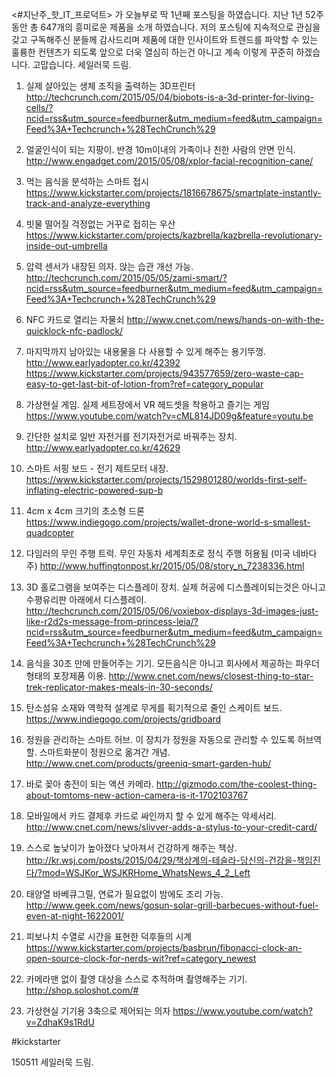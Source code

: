 <#지난주_핫_IT_프로덕트> 가 오늘부로 딱 1년째 포스팅을 하였습니다.
지난 1년 52주 동안 총 647개의 흥미로운 제품을 소개 하였습니다. 
저의 포스팅에 지속적으로 관심을 갖고 구독해주신 분들께 감사드리며
제품에 대한 인사이트와 트렌드를 파악할 수 있는 훌륭한 컨텐츠가 되도록 
앞으로 더욱 열심히 하는건 아니고 계속 이렇게 꾸준히 하겠습니다.
고맙습니다. 세일러묵 드림.

1. 실제 살아있는 생체 조직을 출력하는 3D프린터
http://techcrunch.com/2015/05/04/biobots-is-a-3d-printer-for-living-cells/?ncid=rss&utm_source=feedburner&utm_medium=feed&utm_campaign=Feed%3A+Techcrunch+%28TechCrunch%29

2. 얼굴인식이 되는 지팡이.
반경 10m이내의 가족이나 친한 사람의 안면 인식.
http://www.engadget.com/2015/05/08/xplor-facial-recognition-cane/

3. 먹는 음식을 분석하는 스마트 접시
https://www.kickstarter.com/projects/1816678675/smartplate-instantly-track-and-analyze-everything

4. 빗물 떨어질 걱정없는 거꾸로 접히는 우산
https://www.kickstarter.com/projects/kazbrella/kazbrella-revolutionary-inside-out-umbrella

5. 압력 센서가 내장된 의자. 앉는 습관 개선 가능.
http://techcrunch.com/2015/05/05/zami-smart/?ncid=rss&utm_source=feedburner&utm_medium=feed&utm_campaign=Feed%3A+Techcrunch+%28TechCrunch%29

6. NFC 카드로 열리는 자물쇠
http://www.cnet.com/news/hands-on-with-the-quicklock-nfc-padlock/

7. 마지막까지 남아있는 내용물을 다 사용할 수 있게 해주는 용기뚜껑.
http://www.earlyadopter.co.kr/42392
https://www.kickstarter.com/projects/943577659/zero-waste-cap-easy-to-get-last-bit-of-lotion-from?ref=category_popular

8. 가상현실 게임. 실제 세트장에서 VR 헤드셋을 착용하고 즐기는 게임
https://www.youtube.com/watch?v=cML814JD09g&feature=youtu.be

9. 간단한 설치로 일반 자전거를 전기자전거로 바꿔주는 장치. 
http://www.earlyadopter.co.kr/42629

10. 스마트 서핑 보드 - 전기 제트모터 내장.
https://www.kickstarter.com/projects/1529801280/worlds-first-self-inflating-electric-powered-sup-b

11. 4cm x 4cm 크기의 초소형 드론
https://www.indiegogo.com/projects/wallet-drone-world-s-smallest-quadcopter

12. 다임러의 무인 주행 트럭. 무인 자동차 세계최초로 정식 주행 허용됨 (미국 네바다주)
http://www.huffingtonpost.kr/2015/05/08/story_n_7238336.html

13. 3D 홀로그램을 보여주는 디스플레이 장치. 
실제 허공에 디스플레이되는것은 아니고 수평유리판 아래에서 디스플레이.
http://techcrunch.com/2015/05/06/voxiebox-displays-3d-images-just-like-r2d2s-message-from-princess-leia/?ncid=rss&utm_source=feedburner&utm_medium=feed&utm_campaign=Feed%3A+Techcrunch+%28TechCrunch%29

14. 음식을 30초 만에 만들어주는 기기. 모든음식은 아니고 회사에서 제공하는 파우더 형태의 포장제품 이용.
http://www.cnet.com/news/closest-thing-to-star-trek-replicator-makes-meals-in-30-seconds/

15. 탄소섬유 소재와 역학적 설계로 무게를 획기적으로 줄인 스케이트 보드.
https://www.indiegogo.com/projects/gridboard

16. 정원을 관리하는 스마트 허브. 
이 장치가 정원을 자동으로 관리할 수 있도록 허브역할. 스마트화분이 정원으로 옮겨간 개념.
http://www.cnet.com/products/greeniq-smart-garden-hub/

17. 바로 꽂아 충전이 되는 액션 카메라.
http://gizmodo.com/the-coolest-thing-about-tomtoms-new-action-camera-is-it-1702103767

18. 모바일에서 카드 결제후 카드로 싸인까지 할 수 있게 해주는 악세서리.
http://www.cnet.com/news/slivver-adds-a-stylus-to-your-credit-card/

19. 스스로 높낮이가 높아졌다 낮아져서 건강하게 해주는 책상.
http://kr.wsj.com/posts/2015/04/29/책상계의-테슬라-당신의-건강을-책임진다/?mod=WSJKor_WSJKRHome_WhatsNews_4_2_Left

20. 태양열 바베큐그릴, 연료가 필요없이 밤에도 조리 가능.
http://www.geek.com/news/gosun-solar-grill-barbecues-without-fuel-even-at-night-1622001/

21. 피보나치 수열로 시간을 표현한 덕후들의 시계 
https://www.kickstarter.com/projects/basbrun/fibonacci-clock-an-open-source-clock-for-nerds-wit?ref=category_newest

22. 카메라맨 없이 촬영 대상을 스스로 추적하며 촬영해주는 기기.
http://shop.soloshot.com/#

23. 가상현실 기기용 3축으로 제어되는 의자
https://www.youtube.com/watch?v=ZdhaK9s1RdU

#kickstarter

150511 <tech>
세일러묵 드림.
